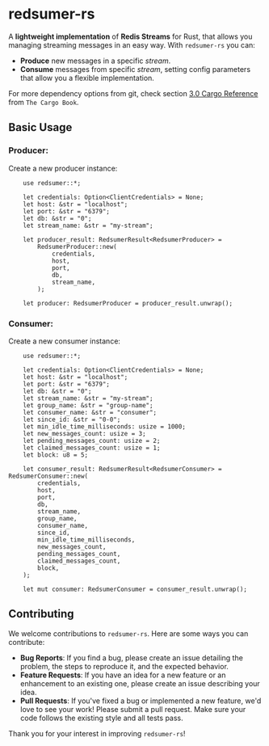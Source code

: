 # redsumer-rs

A **lightweight implementation** of **Redis Streams** for Rust, that allows you managing streaming messages in an easy way.
With `redsumer-rs` you can:
- **Produce** new messages in a specific *stream*.
- **Consume** messages from specific *stream*, setting config parameters that allow you a flexible implementation.

For more dependency options from git, check section [3.0 Cargo Reference](https://doc.rust-lang.org/cargo/reference/index.html) from `The Cargo Book`.

## Basic Usage

### Producer:

Create a new producer instance:

```rust,no_run
    use redsumer::*;
    
    let credentials: Option<ClientCredentials> = None;
    let host: &str = "localhost";
    let port: &str = "6379";
    let db: &str = "0";
    let stream_name: &str = "my-stream";

    let producer_result: RedsumerResult<RedsumerProducer> =
        RedsumerProducer::new(
            credentials,
            host,
            port,
            db,
            stream_name,
        );

    let producer: RedsumerProducer = producer_result.unwrap();
```

### Consumer:

Create a new consumer instance:

```rust,no_run
    use redsumer::*;

    let credentials: Option<ClientCredentials> = None;
    let host: &str = "localhost";
    let port: &str = "6379";
    let db: &str = "0";
    let stream_name: &str = "my-stream";
    let group_name: &str = "group-name";
    let consumer_name: &str = "consumer";
    let since_id: &str = "0-0";
    let min_idle_time_milliseconds: usize = 1000;
    let new_messages_count: usize = 3;
    let pending_messages_count: usize = 2;
    let claimed_messages_count: usize = 1;
    let block: u8 = 5;

    let consumer_result: RedsumerResult<RedsumerConsumer> = RedsumerConsumer::new(
        credentials,
        host,
        port,
        db,
        stream_name,
        group_name,
        consumer_name,
        since_id,
        min_idle_time_milliseconds,
        new_messages_count,
        pending_messages_count,
        claimed_messages_count,
        block,
    );

    let mut consumer: RedsumerConsumer = consumer_result.unwrap();
```

## Contributing

We welcome contributions to `redsumer-rs`. Here are some ways you can contribute:

- **Bug Reports**: If you find a bug, please create an issue detailing the problem, the steps to reproduce it, and the expected behavior.
- **Feature Requests**: If you have an idea for a new feature or an enhancement to an existing one, please create an issue describing your idea.
- **Pull Requests**: If you've fixed a bug or implemented a new feature, we'd love to see your work! Please submit a pull request. Make sure your code follows the existing style and all tests pass.

Thank you for your interest in improving `redsumer-rs`!